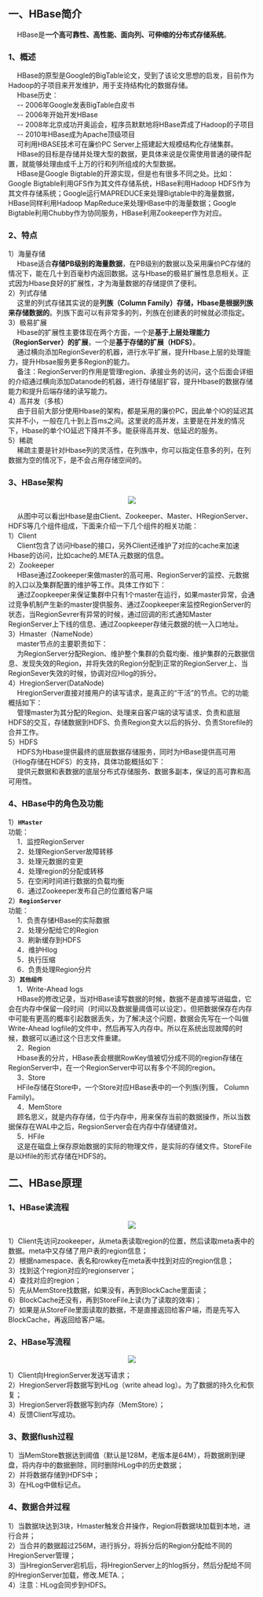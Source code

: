  一、HBase简介
---
&emsp; HBase是**一个高可靠性、高性能、面向列、可伸缩的分布式存储系统**。  

### 1、概述
&emsp; HBase的原型是Google的BigTable论文，受到了该论文思想的启发，目前作为Hadoop的子项目来开发维护，用于支持结构化的数据存储。  
&emsp; Hbase历史：  
&emsp; -- 2006年Google发表BigTable白皮书  
&emsp; -- 2006年开始开发HBase  
&emsp; -- 2008年北京成功开奥运会，程序员默默地将HBase弄成了Hadoop的子项目  
&emsp; -- 2010年HBase成为Apache顶级项目  
&emsp; 可利用HBASE技术可在廉价PC Server上搭建起大规模结构化存储集群。  
&emsp; HBase的目标是存储并处理大型的数据，更具体来说是仅需使用普通的硬件配置，就能够处理由成千上万的行和列所组成的大型数据。  
&emsp; HBase是Google Bigtable的开源实现，但是也有很多不同之处。比如：Google Bigtable利用GFS作为其文件存储系统，HBase利用Hadoop HDFS作为其文件存储系统；Google运行MAPREDUCE来处理Bigtable中的海量数据，HBase同样利用Hadoop MapReduce来处理HBase中的海量数据；Google Bigtable利用Chubby作为协同服务，HBase利用Zookeeper作为对应。  

### 2、特点
1）海量存储  
&emsp; Hbase适合**存储PB级别的海量数据**，在PB级别的数据以及采用廉价PC存储的情况下，能在几十到百毫秒内返回数据。这与Hbase的极易扩展性息息相关。正式因为Hbase良好的扩展性，才为海量数据的存储提供了便利。  
2）列式存储  
&emsp; 这里的列式存储其实说的是**列族（Column Family）存储，Hbase是根据列族来存储数据的**。列族下面可以有非常多的列，列族在创建表的时候就必须指定。  
3）极易扩展  
&emsp; Hbase的扩展性主要体现在两个方面，一个是**基于上层处理能力（RegionServer）的扩展**，一个是**基于存储的扩展（HDFS）**。  
&emsp; 通过横向添加RegionSever的机器，进行水平扩展，提升Hbase上层的处理能力，提升Hbsae服务更多Region的能力。  
&emsp; 备注：RegionServer的作用是管理region、承接业务的访问，这个后面会详细的介绍通过横向添加Datanode的机器，进行存储层扩容，提升Hbase的数据存储能力和提升后端存储的读写能力。  
4）高并发（多核）  
&emsp; 由于目前大部分使用Hbase的架构，都是采用的廉价PC，因此单个IO的延迟其实并不小，一般在几十到上百ms之间。这里说的高并发，主要是在并发的情况下，Hbase的单个IO延迟下降并不多。能获得高并发、低延迟的服务。  
5）稀疏  
&emsp; 稀疏主要是针对Hbase列的灵活性，在列族中，你可以指定任意多的列，在列数据为空的情况下，是不会占用存储空间的。  

### 3、HBase架构
<p align="center">
<img src="https://github.com/Dr11ft/BigDataGuide/blob/master/Pics/HBase%E6%96%87%E6%A1%A3Pics/HBase%E6%A6%82%E8%BF%B0/HBase%E6%9E%B6%E6%9E%84.png"/>  
<p align="center">
</p>
</p>  

&emsp; 从图中可以看出Hbase是由Client、Zookeeper、Master、HRegionServer、HDFS等几个组件组成，下面来介绍一下几个组件的相关功能：  
1）Client  
&emsp; Client包含了访问Hbase的接口，另外Client还维护了对应的cache来加速Hbase的访问，比如cache的.META.元数据的信息。  
2）Zookeeper  
&emsp; HBase通过Zookeeper来做master的高可用、RegionServer的监控、元数据的入口以及集群配置的维护等工作。具体工作如下：  
&emsp; 通过Zoopkeeper来保证集群中只有1个master在运行，如果master异常，会通过竞争机制产生新的master提供服务、通过Zoopkeeper来监控RegionServer的状态，当RegionSevrer有异常的时候，通过回调的形式通知Master RegionServer上下线的信息、通过Zoopkeeper存储元数据的统一入口地址。  
3）Hmaster（NameNode）  
&emsp; master节点的主要职责如下：  
&emsp; 为RegionServer分配Region、维护整个集群的负载均衡、维护集群的元数据信息、发现失效的Region，并将失效的Region分配到正常的RegionServer上、当RegionSever失效的时候，协调对应Hlog的拆分。  
4）HregionServer(DataNode)  
&emsp; HregionServer直接对接用户的读写请求，是真正的“干活”的节点。它的功能概括如下：  
&emsp; 管理master为其分配的Region、处理来自客户端的读写请求、负责和底层HDFS的交互，存储数据到HDFS、负责Region变大以后的拆分、负责Storefile的合并工作。  
5）HDFS  
&emsp; HDFS为Hbase提供最终的底层数据存储服务，同时为HBase提供高可用（Hlog存储在HDFS）的支持，具体功能概括如下：  
&emsp; 提供元数据和表数据的底层分布式存储服务、数据多副本，保证的高可靠和高可用性。  

### 4、HBase中的角色及功能
1）**`HMaster`**  
功能：  
&emsp; 1．监控RegionServer  
&emsp; 2．处理RegionServer故障转移  
&emsp; 3．处理元数据的变更  
&emsp; 4．处理region的分配或转移  
&emsp; 5．在空闲时间进行数据的负载均衡  
&emsp; 6．通过Zookeeper发布自己的位置给客户端  
2）**`RegionServer`**  
功能：  
&emsp; 1．负责存储HBase的实际数据  
&emsp; 2．处理分配给它的Region  
&emsp; 3．刷新缓存到HDFS  
&emsp; 4．维护Hlog  
&emsp; 5．执行压缩  
&emsp; 6．负责处理Region分片  
3）**`其他组件`**  
&emsp; 1．Write-Ahead logs  
&emsp; HBase的修改记录，当对HBase读写数据的时候，数据不是直接写进磁盘，它会在内存中保留一段时间（时间以及数据量阈值可以设定）。但把数据保存在内存中可能有更高的概率引起数据丢失，为了解决这个问题，数据会先写在一个叫做Write-Ahead logfile的文件中，然后再写入内存中。所以在系统出现故障的时候，数据可以通过这个日志文件重建。  
&emsp; 2．Region  
&emsp; Hbase表的分片，HBase表会根据RowKey值被切分成不同的region存储在RegionServer中，在一个RegionServer中可以有多个不同的region。  
&emsp; 3．Store  
&emsp; HFile存储在Store中，一个Store对应HBase表中的一个列族(列簇， Column Family)。  
&emsp; 4．MemStore  
&emsp; 顾名思义，就是内存存储，位于内存中，用来保存当前的数据操作，所以当数据保存在WAL中之后，RegsionServer会在内存中存储键值对。  
&emsp; 5．HFile  
&emsp; 这是在磁盘上保存原始数据的实际的物理文件，是实际的存储文件。StoreFile是以Hfile的形式存储在HDFS的。  

二、HBase原理
---
### 1、HBase读流程
<p align="center">
<img src="https://github.com/Dr11ft/BigDataGuide/blob/master/Pics/HBase%E6%96%87%E6%A1%A3Pics/HBase%E6%A6%82%E8%BF%B0/HBase%E8%AF%BB%E6%B5%81%E7%A8%8B.png"/>  
<p align="center">
</p>
</p>  

1）Client先访问zookeeper，从meta表读取region的位置，然后读取meta表中的数据。meta中又存储了用户表的region信息；  
2）根据namespace、表名和rowkey在meta表中找到对应的region信息；  
3）找到这个region对应的regionserver；  
4）查找对应的region；  
5）先从MemStore找数据，如果没有，再到BlockCache里面读；  
6）BlockCache还没有，再到StoreFile上读(为了读取的效率)；  
7）如果是从StoreFile里面读取的数据，不是直接返回给客户端，而是先写入BlockCache，再返回给客户端。  

### 2、HBase写流程
<p align="center">
<img src="https://github.com/Dr11ft/BigDataGuide/blob/master/Pics/HBase%E6%96%87%E6%A1%A3Pics/HBase%E6%A6%82%E8%BF%B0/HBase%E5%86%99%E6%B5%81%E7%A8%8B.png"/>  
<p align="center">
</p>
</p> 

1）Client向HregionServer发送写请求；  
2）HregionServer将数据写到HLog（write ahead log）。为了数据的持久化和恢复；  
3）HregionServer将数据写到内存（MemStore）；  
4）反馈Client写成功。  

### 3、数据flush过程
1）当MemStore数据达到阈值（默认是128M，老版本是64M），将数据刷到硬盘，将内存中的数据删除，同时删除HLog中的历史数据；  
2）并将数据存储到HDFS中；  
3）在HLog中做标记点。  

### 4、数据合并过程
1）当数据块达到3块，Hmaster触发合并操作，Region将数据块加载到本地，进行合并；  
2）当合并的数据超过256M，进行拆分，将拆分后的Region分配给不同的HregionServer管理；  
3）当HregionServer宕机后，将HregionServer上的hlog拆分，然后分配给不同的HregionServer加载，修改.META.；  
4）注意：HLog会同步到HDFS。  















 
